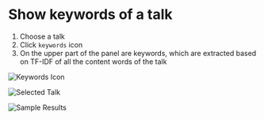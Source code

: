 # Show keywords of a talk

1. Choose a talk
2. Click `keywords` icon
3. On the upper part of the panel are keywords, which are extracted based on TF-IDF of all the content words of the talk

![Keywords Icon](https://gyazo.com/e1da228011d5a9fe3cb3746fc88e5e32.png)

![Selected Talk](https://gyazo.com/a4c21eeab5710d8f1e879d635c391d58.png)

![Sample Results](https://gyazo.com/89be4d28bdd0de4824c0d4ce3d0057e0.png)

